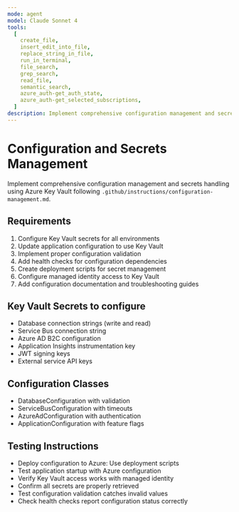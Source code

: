```yaml
---
mode: agent
model: Claude Sonnet 4
tools:
  [
    create_file,
    insert_edit_into_file,
    replace_string_in_file,
    run_in_terminal,
    file_search,
    grep_search,
    read_file,
    semantic_search,
    azure_auth-get_auth_state,
    azure_auth-get_selected_subscriptions,
  ]
description: Implement comprehensive configuration management and secrets handling using Azure Key Vault
---
```


# Configuration and Secrets Management

Implement comprehensive configuration management and secrets handling using Azure Key Vault following `.github/instructions/configuration-management.md`.

## Requirements

1. Configure Key Vault secrets for all environments
2. Update application configuration to use Key Vault
3. Implement proper configuration validation
4. Add health checks for configuration dependencies
5. Create deployment scripts for secret management
6. Configure managed identity access to Key Vault
7. Add configuration documentation and troubleshooting guides

## Key Vault Secrets to configure

- Database connection strings (write and read)
- Service Bus connection string
- Azure AD B2C configuration
- Application Insights instrumentation key
- JWT signing keys
- External service API keys

## Configuration Classes

- DatabaseConfiguration with validation
- ServiceBusConfiguration with timeouts
- AzureAdConfiguration with authentication
- ApplicationConfiguration with feature flags

## Testing Instructions

- Deploy configuration to Azure: Use deployment scripts
- Test application startup with Azure configuration
- Verify Key Vault access works with managed identity
- Confirm all secrets are properly retrieved
- Test configuration validation catches invalid values
- Check health checks report configuration status correctly
